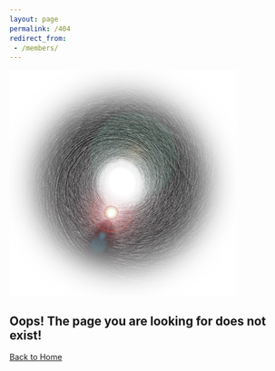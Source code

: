 ```yaml
---
layout: page
permalink: /404
redirect_from:
 - /members/
---
```


<div class="page-card text-center">
    <img src="/assets/img/nothing.png" class="col-center"/>
    <h2> Oops! The page you are looking for does not exist!</h2>
    <a href="/" class="btn btn-lg btn-primary col-6 col-sm-5 col-md-4 col-lg-3 col-xl-2 col-center text-center">Back to Home</a>
</div>